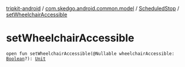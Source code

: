 [tripkit-android](../../index.md) / [com.skedgo.android.common.model](../index.md) / [ScheduledStop](index.md) / [setWheelchairAccessible](./set-wheelchair-accessible.md)

# setWheelchairAccessible

`open fun setWheelchairAccessible(@Nullable wheelchairAccessible: `[`Boolean`](https://kotlinlang.org/api/latest/jvm/stdlib/kotlin/-boolean/index.html)`?): `[`Unit`](https://kotlinlang.org/api/latest/jvm/stdlib/kotlin/-unit/index.html)